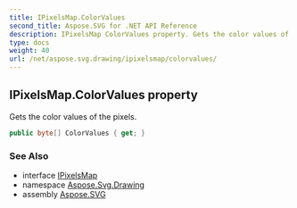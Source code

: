 ```yaml
---
title: IPixelsMap.ColorValues
second_title: Aspose.SVG for .NET API Reference
description: IPixelsMap ColorValues property. Gets the color values of the pixels
type: docs
weight: 40
url: /net/aspose.svg.drawing/ipixelsmap/colorvalues/
---
```

## IPixelsMap.ColorValues property

Gets the color values of the pixels.

```csharp
public byte[] ColorValues { get; }
```

### See Also

* interface [IPixelsMap](../)
* namespace [Aspose.Svg.Drawing](../../../aspose.svg.drawing/)
* assembly [Aspose.SVG](../../../)
